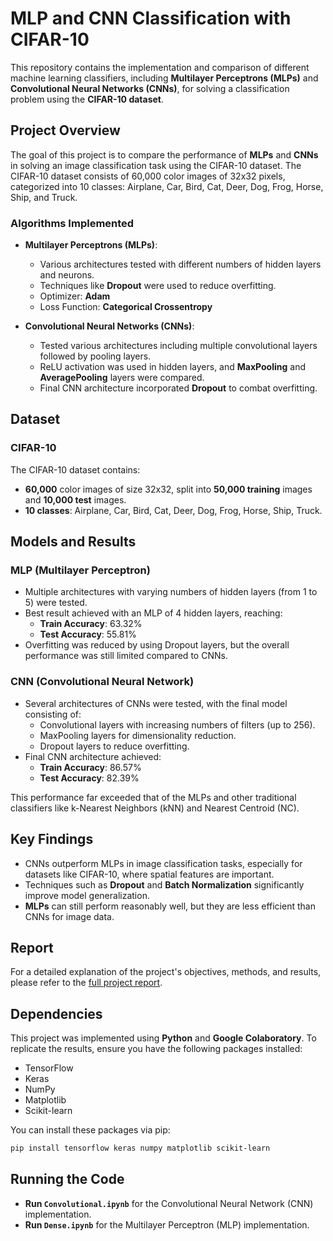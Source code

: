 # MLP and CNN Classification with CIFAR-10

This repository contains the implementation and comparison of different machine learning classifiers, including **Multilayer Perceptrons (MLPs)** and **Convolutional Neural Networks (CNNs)**, for solving a classification problem using the **CIFAR-10 dataset**.

## Project Overview

The goal of this project is to compare the performance of **MLPs** and **CNNs** in solving an image classification task using the CIFAR-10 dataset. The CIFAR-10 dataset consists of 60,000 color images of 32x32 pixels, categorized into 10 classes: Airplane, Car, Bird, Cat, Deer, Dog, Frog, Horse, Ship, and Truck.

### Algorithms Implemented
- **Multilayer Perceptrons (MLPs)**:
  - Various architectures tested with different numbers of hidden layers and neurons.
  - Techniques like **Dropout** were used to reduce overfitting.
  - Optimizer: **Adam**
  - Loss Function: **Categorical Crossentropy**

- **Convolutional Neural Networks (CNNs)**:
  - Tested various architectures including multiple convolutional layers followed by pooling layers.
  - ReLU activation was used in hidden layers, and **MaxPooling** and **AveragePooling** layers were compared.
  - Final CNN architecture incorporated **Dropout** to combat overfitting.

## Dataset

### CIFAR-10
The CIFAR-10 dataset contains:
- **60,000** color images of size 32x32, split into **50,000 training** images and **10,000 test** images.
- **10 classes**: Airplane, Car, Bird, Cat, Deer, Dog, Frog, Horse, Ship, Truck.

## Models and Results

### MLP (Multilayer Perceptron)

- Multiple architectures with varying numbers of hidden layers (from 1 to 5) were tested.
- Best result achieved with an MLP of 4 hidden layers, reaching:
  - **Train Accuracy**: 63.32%
  - **Test Accuracy**: 55.81%
- Overfitting was reduced by using Dropout layers, but the overall performance was still limited compared to CNNs.

### CNN (Convolutional Neural Network)

- Several architectures of CNNs were tested, with the final model consisting of:
  - Convolutional layers with increasing numbers of filters (up to 256).
  - MaxPooling layers for dimensionality reduction.
  - Dropout layers to reduce overfitting.
- Final CNN architecture achieved:
  - **Train Accuracy**: 86.57%
  - **Test Accuracy**: 82.39%
  
This performance far exceeded that of the MLPs and other traditional classifiers like k-Nearest Neighbors (kNN) and Nearest Centroid (NC).

## Key Findings

- CNNs outperform MLPs in image classification tasks, especially for datasets like CIFAR-10, where spatial features are important.
- Techniques such as **Dropout** and **Batch Normalization** significantly improve model generalization.
- **MLPs** can still perform reasonably well, but they are less efficient than CNNs for image data.

## Report

For a detailed explanation of the project's objectives, methods, and results, please refer to the [full project report](Report.pdf).

## Dependencies

This project was implemented using **Python** and **Google Colaboratory**. To replicate the results, ensure you have the following packages installed:
- TensorFlow
- Keras
- NumPy
- Matplotlib
- Scikit-learn

You can install these packages via pip:

```bash
pip install tensorflow keras numpy matplotlib scikit-learn
```

## Running the Code

- **Run `Convolutional.ipynb`** for the Convolutional Neural Network (CNN) implementation.
- **Run `Dense.ipynb`** for the Multilayer Perceptron (MLP) implementation.
